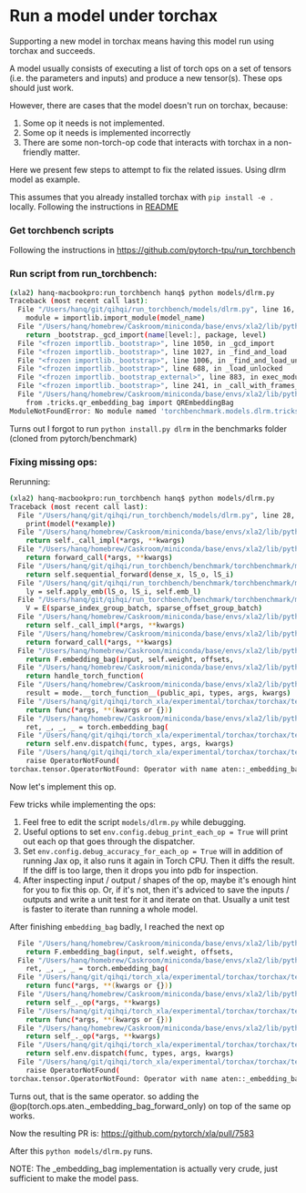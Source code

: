 # Run a model under torchax

Supporting a new model in torchax means
having this model run using torchax and succeeds.

A model usually consists of executing a list of torch ops
on a set of tensors (i.e. the parameters and inputs) and
produce a new tensor(s). These ops should just work.

However, there are cases that the model doesn't run on
torchax, because:

1. Some op it needs is not implemented.
2. Some op it needs is implemented incorrectly
3. There are some non-torch-op code that interacts with torchax in a non-friendly matter.

Here we present few steps to attempt to fix the related issues. Using dlrm model as
example.

This assumes that you already installed torchax with `pip install -e .` locally.
Following the instructions in [README](../README.md)


### Get torchbench scripts

Following the instructions in https://github.com/pytorch-tpu/run_torchbench


### Run script from run_torchbench:

```bash
(xla2) hanq-macbookpro:run_torchbench hanq$ python models/dlrm.py
Traceback (most recent call last):
  File "/Users/hanq/git/qihqi/run_torchbench/models/dlrm.py", line 16, in <module>
    module = importlib.import_module(model_name)
  File "/Users/hanq/homebrew/Caskroom/miniconda/base/envs/xla2/lib/python3.10/importlib/__init__.py", line 126, in import_module
    return _bootstrap._gcd_import(name[level:], package, level)
  File "<frozen importlib._bootstrap>", line 1050, in _gcd_import
  File "<frozen importlib._bootstrap>", line 1027, in _find_and_load
  File "<frozen importlib._bootstrap>", line 1006, in _find_and_load_unlocked
  File "<frozen importlib._bootstrap>", line 688, in _load_unlocked
  File "<frozen importlib._bootstrap_external>", line 883, in exec_module
  File "<frozen importlib._bootstrap>", line 241, in _call_with_frames_removed
  File "/Users/hanq/homebrew/Caskroom/miniconda/base/envs/xla2/lib/python3.10/site-packages/torchbench-0.1-py3.10.egg/torchbenchmark/models/dlrm/__init__.py", line 15, in <module>
    from .tricks.qr_embedding_bag import QREmbeddingBag
ModuleNotFoundError: No module named 'torchbenchmark.models.dlrm.tricks'
```

Turns out I forgot to run `python install.py dlrm` in the benchmarks folder (cloned from pytorch/benchmark)


### Fixing missing ops:

Rerunning:
```bash
(xla2) hanq-macbookpro:run_torchbench hanq$ python models/dlrm.py
Traceback (most recent call last):
  File "/Users/hanq/git/qihqi/run_torchbench/models/dlrm.py", line 28, in <module>
    print(model(*example))
  File "/Users/hanq/homebrew/Caskroom/miniconda/base/envs/xla2/lib/python3.10/site-packages/torch/nn/modules/module.py", line 1532, in _wrapped_call_impl
    return self._call_impl(*args, **kwargs)
  File "/Users/hanq/homebrew/Caskroom/miniconda/base/envs/xla2/lib/python3.10/site-packages/torch/nn/modules/module.py", line 1541, in _call_impl
    return forward_call(*args, **kwargs)
  File "/Users/hanq/git/qihqi/run_torchbench/benchmark/torchbenchmark/models/dlrm/dlrm_s_pytorch.py", line 355, in forward
    return self.sequential_forward(dense_x, lS_o, lS_i)
  File "/Users/hanq/git/qihqi/run_torchbench/benchmark/torchbenchmark/models/dlrm/dlrm_s_pytorch.py", line 367, in sequential_forward
    ly = self.apply_emb(lS_o, lS_i, self.emb_l)
  File "/Users/hanq/git/qihqi/run_torchbench/benchmark/torchbenchmark/models/dlrm/dlrm_s_pytorch.py", line 308, in apply_emb
    V = E(sparse_index_group_batch, sparse_offset_group_batch)
  File "/Users/hanq/homebrew/Caskroom/miniconda/base/envs/xla2/lib/python3.10/site-packages/torch/nn/modules/module.py", line 1532, in _wrapped_call_impl
    return self._call_impl(*args, **kwargs)
  File "/Users/hanq/homebrew/Caskroom/miniconda/base/envs/xla2/lib/python3.10/site-packages/torch/nn/modules/module.py", line 1541, in _call_impl
    return forward_call(*args, **kwargs)
  File "/Users/hanq/homebrew/Caskroom/miniconda/base/envs/xla2/lib/python3.10/site-packages/torch/nn/modules/sparse.py", line 390, in forward
    return F.embedding_bag(input, self.weight, offsets,
  File "/Users/hanq/homebrew/Caskroom/miniconda/base/envs/xla2/lib/python3.10/site-packages/torch/nn/functional.py", line 2360, in embedding_bag
    return handle_torch_function(
  File "/Users/hanq/homebrew/Caskroom/miniconda/base/envs/xla2/lib/python3.10/site-packages/torch/overrides.py", line 1619, in handle_torch_function
    result = mode.__torch_function__(public_api, types, args, kwargs)
  File "/Users/hanq/git/qihqi/torch_xla/experimental/torchax/torchax/tensor.py", line 215, in __torch_function__
    return func(*args, **(kwargs or {}))
  File "/Users/hanq/homebrew/Caskroom/miniconda/base/envs/xla2/lib/python3.10/site-packages/torch/nn/functional.py", line 2451, in embedding_bag
    ret, _, _, _ = torch.embedding_bag(
  File "/Users/hanq/git/qihqi/torch_xla/experimental/torchax/torchax/tensor.py", line 230, in __torch_dispatch__
    return self.env.dispatch(func, types, args, kwargs)
  File "/Users/hanq/git/qihqi/torch_xla/experimental/torchax/torchax/tensor.py", line 310, in dispatch
    raise OperatorNotFound(
torchax.tensor.OperatorNotFound: Operator with name aten::_embedding_bag has no lowering
```

Now let's implement this op.

Few tricks while implementing the ops:

1. Feel free to edit the script `models/dlrm.py` while debugging.
2. Useful options to set `env.config.debug_print_each_op = True` will print out each
   op that goes through the dispatcher.
3. Set `env.config.debug_accuracy_for_each_op = True` will in addition of running Jax
   op, it also runs it again in Torch CPU. Then it diffs the result. If the diff is too
   large, then it drops you into pdb for inspection.
4. After inspecting input / output / shapes of the op, maybe it's enough hint for
   you to fix this op. Or, if it's not, then it's adviced to save the inputs / outputs
   and write a unit test for it and iterate on that. Usually a unit test is faster
   to iterate than running a whole model.

After finishing `embedding_bag` badly, I reached the next op

```bash
  File "/Users/hanq/homebrew/Caskroom/miniconda/base/envs/xla2/lib/python3.10/site-packages/torch/nn/modules/sparse.py", line 390, in forward
    return F.embedding_bag(input, self.weight, offsets,
  File "/Users/hanq/homebrew/Caskroom/miniconda/base/envs/xla2/lib/python3.10/site-packages/torch/nn/functional.py", line 2451, in embedding_bag
    ret, _, _, _ = torch.embedding_bag(
  File "/Users/hanq/git/qihqi/torch_xla/experimental/torchax/torchax/tensor.py", line 124, in __torch_dispatch__
    return func(*args, **(kwargs or {}))
  File "/Users/hanq/homebrew/Caskroom/miniconda/base/envs/xla2/lib/python3.10/site-packages/torch/_ops.py", line 594, in __call__
    return self_._op(*args, **kwargs)
  File "/Users/hanq/git/qihqi/torch_xla/experimental/torchax/torchax/tensor.py", line 212, in __torch_function__
    return func(*args, **(kwargs or {}))
  File "/Users/hanq/homebrew/Caskroom/miniconda/base/envs/xla2/lib/python3.10/site-packages/torch/_ops.py", line 594, in __call__
    return self_._op(*args, **kwargs)
  File "/Users/hanq/git/qihqi/torch_xla/experimental/torchax/torchax/tensor.py", line 227, in __torch_dispatch__
    return self.env.dispatch(func, types, args, kwargs)
  File "/Users/hanq/git/qihqi/torch_xla/experimental/torchax/torchax/tensor.py", line 308, in dispatch
    raise OperatorNotFound(
torchax.tensor.OperatorNotFound: Operator with name aten::_embedding_bag_forward_only has no lowering
```

Turns out, that is the same operator. so adding the @op(torch.ops.aten._embedding_bag_forward_only)
on top of the same op works.

Now the resulting PR is: https://github.com/pytorch/xla/pull/7583

After this `python models/dlrm.py` runs.

NOTE:
The _embedding_bag implementation is actually very crude, just sufficient to make
the model pass.
